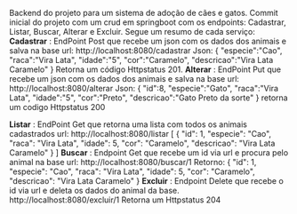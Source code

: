 Backend do projeto para um sistema de adoção de cães e gatos.
Commit inicial do projeto com um crud em springboot com os endpoints: Cadastrar, Listar, Buscar, Alterar e Excluir. Segue um resumo de cada serviço:
**Cadastrar** : EndPoint Post que recebe um json com os dados dos animais e salva na base
url: http://localhost:8080/cadastrar
Json: 
      {
          "especie":"Cao",
          "raca":"Vira Lata",
          "idade":"5",
          "cor":"Caramelo",
          "descricao":"Vira Lata Caramelo"
      }
Retorna um código Httpstatus 201.
**Alterar**   : EndPoint Put que recebe um json com os dados dos animais e salva na base
url: http://localhost:8080/alterar
Json: 
  {
      "id":8,
      "especie":"Gato",
      "raca":"Vira Lata",
      "idade":"5",
      "cor":"Preto",
      "descricao":"Gato Preto da sorte"
  }
retorna um codigo Httpstatus 200

**Listar**    : EndPoint Get que retorna uma lista com todos os animais cadastrados
url: http://localhost:8080/listar
  [
      {
          "id": 1,
          "especie": "Cao",
          "raca": "Vira Lata",
          "idade": 5,
          "cor": "Caramelo",
          "descricao": "Vira Lata Caramelo"
      }
  ]
**Buscar**    : Endpoint Get que recebe um id via url e procura pelo animal na base
url: http://localhost:8080/buscar/1
Retorno:
  {
    "id": 1,
    "especie": "Cao",
    "raca": "Vira Lata",
    "idade": 5,
    "cor": "Caramelo",
    "descricao": "Vira Lata Caramelo"
  }
**Excluir**   : Endpoint Delete que recebe o id via url e deleta os dados do animal da base.
http://localhost:8080/excluir/1
Retorna um Httpstatus 204
